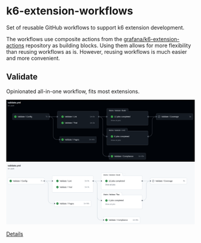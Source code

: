 # k6-extension-workflows

Set of reusable GitHub workflows to support k6 extension development.

The workflows use composite actions from the [grafana/k6-extension-actions](https://github.com/grafana/k6-extension-actions) repository as building blocks. Using them allows for more flexibility than reusing workflows as is. However, reusing workflows is much easier and more convenient.

## Validate

Opinionated all-in-one workflow, fits most extensions.

![Visualization](docs/validate-dark.png#gh-dark-mode-only)
![Visualization](docs/validate-light.png#gh-light-mode-only)

[Details](docs/validate.md)
